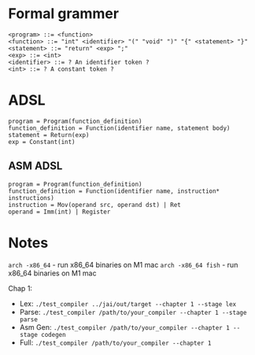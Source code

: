 # Formal grammer

```
<program> ::= <function>
<function> ::= "int" <identifier> "(" "void" ")" "{" <statement> "}"
<statement> ::= "return" <exp> ";"
<exp> ::= <int>
<identifier> ::= ? An identifier token ?
<int> ::= ? A constant token ?
```


# ADSL

```
program = Program(function_definition)
function_definition = Function(identifier name, statement body)
statement = Return(exp)
exp = Constant(int)
```


## ASM ADSL
```
program = Program(function_definition)
function_definition = Function(identifier name, instruction* instructions)
instruction = Mov(operand src, operand dst) | Ret
operand = Imm(int) | Register
```


# Notes
`arch -x86_64` - run x86_64 binaries on M1 mac
`arch -x86_64 fish` - run x86_64 binaries on M1 mac

Chap 1:
- Lex: `./test_compiler ../jai/out/target --chapter 1 --stage lex`
- Parse: `./test_compiler /path/to/your_compiler --chapter 1 --stage parse`
- Asm Gen: `./test_compiler /path/to/your_compiler --chapter 1 --stage codegen`
- Full: `./test_compiler /path/to/your_compiler --chapter 1`

